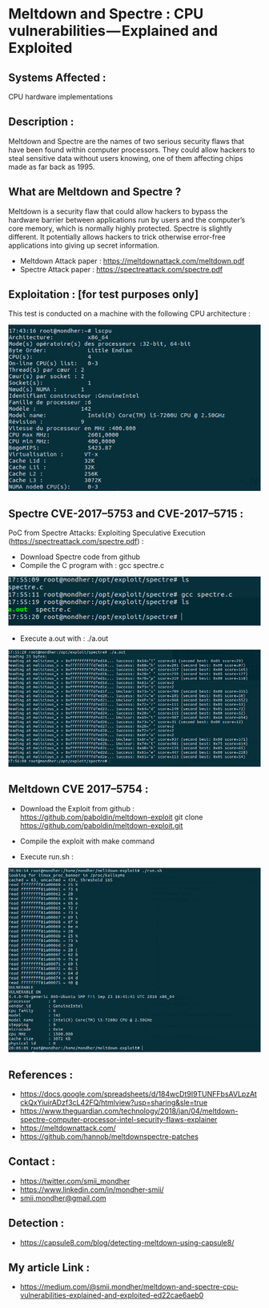 # Meltdown and Spectre : CPU vulnerabilities — Explained and Exploited

## Systems Affected :

CPU hardware implementations

## Description :
Meltdown and Spectre are the names of two serious security flaws that have been found within computer processors. They could allow hackers to steal sensitive data without users knowing, one of them affecting chips made as far back as 1995.

## What are Meltdown and Spectre ?

Meltdown is a security flaw that could allow hackers to bypass the hardware barrier between applications run by users and the computer’s core memory, which is normally highly protected.
Spectre is slightly different. It potentially allows hackers to trick otherwise error-free applications into giving up secret information.
- Meltdown Attack paper : https://meltdownattack.com/meltdown.pdf
- Spectre Attack paper : https://spectreattack.com/spectre.pdf

## Exploitation : [for test purposes only]

This test is conducted on a machine with the following CPU architecture :

![alt text](https://github.com/jarmouz/spectre_meltdown/blob/master/ls_cpu.png)

## Spectre CVE-2017–5753 and CVE-2017–5715 :

PoC from Spectre Attacks: Exploiting Speculative Execution (https://spectreattack.com/spectre.pdf) :

- Download Spectre code from github
- Compile the C program with : gcc spectre.c

![alt text](https://github.com/jarmouz/spectre_meltdown/blob/master/gcc_spectre.png)

- Execute a.out with : ./a.out

![alt text](https://github.com/jarmouz/spectre_meltdown/blob/master/spectre_exec.png)


## Meltdown CVE 2017–5754 :

- Download the Exploit from github : https://github.com/paboldin/meltdown-exploit
git clone https://github.com/paboldin/meltdown-exploit.git

- Compile the exploit with make command

- Execute run.sh :

![alt text](https://github.com/jarmouz/spectre_meltdown/blob/master/meltdown_exploit.png)

## References :

- https://docs.google.com/spreadsheets/d/184wcDt9I9TUNFFbsAVLpzAtckQxYiuirADzf3cL42FQ/htmlview?usp=sharing&sle=true
- https://www.theguardian.com/technology/2018/jan/04/meltdown-spectre-computer-processor-intel-security-flaws-explainer
- https://meltdownattack.com/
- https://github.com/hannob/meltdownspectre-patches

## Contact :

- https://twitter.com/smii_mondher
- https://www.linkedin.com/in/mondher-smii/
- smii.mondher@gmail.com

## Detection : 

- https://capsule8.com/blog/detecting-meltdown-using-capsule8/

## My article Link : 

- https://medium.com/@smii.mondher/meltdown-and-spectre-cpu-vulnerabilities-explained-and-exploited-ed22cae6aeb0
